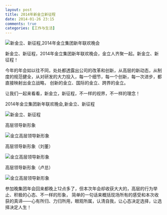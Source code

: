 ```yaml
---
layout: post
title: 2014年新金立新征程
date: 2014-01-26 23:15
comments: true
categories: [工作与生活]
---
```


![新金立、新征程,2014年金立集团新年联欢晚会](/files/2014/01/20140126001.jpg)

新金立、新征程，2014年金立集团新年联欢晚会，金立人齐聚一起。新金立、新征程！

今年的年会如以往不同，处处都透露出公司的改革和创新，从高层的新动态，从制度的规范健全，从对研发的大力投入，每一个细节，每一个创新，每一次进步，都直接映射出金立战略， 创新的金立、国际的金立、跨界的金立。

让我们一起来看看，新金立，新征程，不一样的视界，不一样的理念！

2014年金立集团新年联欢晚会,新金立、新征程

![新金立、新征程](/files/2014/01/20140126002.jpg)

高层领导新形象

![金立高层领导新形象](/files/2014/01/20140126003.jpg)

高层领导新形象（刘董）

![金立高层领导新形象](/files/2014/01/20140126004.jpg)

高层领导新形象（卢总）

![金立高层领导新形象](/files/2014/01/20140126005.jpg)

参加晚集团年会回来都晚上12点多了，但本次年会却收获大大的，高层的行为举止、积极的心态、不一样的形象， 简单的一句话来概括现场所有的感受和本次收获的真谛——心有所归、力归所用，眼观所属，认清自我，让心态决定选择，让选择决定人生！